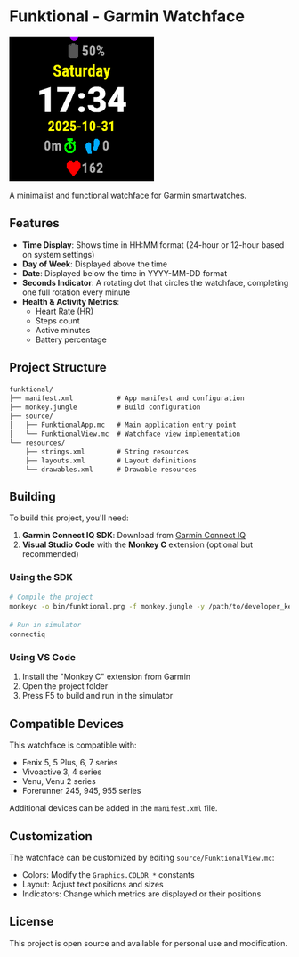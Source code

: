 # Funktional - Garmin Watchface

<img src="./assets/Screen.png"/>

A minimalist and functional watchface for Garmin smartwatches.

## Features

- **Time Display**: Shows time in HH:MM format (24-hour or 12-hour based on system settings)
- **Day of Week**: Displayed above the time
- **Date**: Displayed below the time in YYYY-MM-DD format
- **Seconds Indicator**: A rotating dot that circles the watchface, completing one full rotation every minute
- **Health & Activity Metrics**:
  - Heart Rate (HR)
  - Steps count
  - Active minutes
  - Battery percentage

## Project Structure

```
funktional/
├── manifest.xml           # App manifest and configuration
├── monkey.jungle          # Build configuration
├── source/
│   ├── FunktionalApp.mc   # Main application entry point
│   └── FunktionalView.mc  # Watchface view implementation
└── resources/
    ├── strings.xml        # String resources
    ├── layouts.xml        # Layout definitions
    └── drawables.xml      # Drawable resources
```

## Building

To build this project, you'll need:

1. **Garmin Connect IQ SDK**: Download from [Garmin Connect IQ](https://developer.garmin.com/connect-iq/sdk/)
2. **Visual Studio Code** with the **Monkey C** extension (optional but recommended)

### Using the SDK

```bash
# Compile the project
monkeyc -o bin/funktional.prg -f monkey.jungle -y /path/to/developer_key

# Run in simulator
connectiq
```

### Using VS Code

1. Install the "Monkey C" extension from Garmin
2. Open the project folder
3. Press F5 to build and run in the simulator

## Compatible Devices

This watchface is compatible with:
- Fenix 5, 5 Plus, 6, 7 series
- Vivoactive 3, 4 series
- Venu, Venu 2 series
- Forerunner 245, 945, 955 series

Additional devices can be added in the `manifest.xml` file.

## Customization

The watchface can be customized by editing `source/FunktionalView.mc`:
- Colors: Modify the `Graphics.COLOR_*` constants
- Layout: Adjust text positions and sizes
- Indicators: Change which metrics are displayed or their positions

## License

This project is open source and available for personal use and modification.

